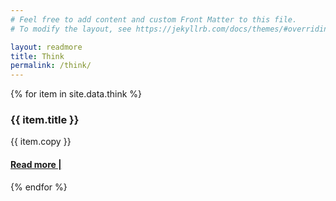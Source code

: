 ```yaml
---
# Feel free to add content and custom Front Matter to this file.
# To modify the layout, see https://jekyllrb.com/docs/themes/#overriding-theme-defaults

layout: readmore
title: Think
permalink: /think/
---
```


<head>
    <meta charset="UTF-8" />
    <meta name="viewport" content="width=device-width, initial-scale=1.0">
    <link rel="stylesheet" type="text/css" href="../css/styles.css" />
</head>

 <div id="wrapper">
    <div class="right-border-box">
    <div id="think-page-section">
        {% for item in site.data.think %}
        <div id="think-item">
            <div class="yay">
                <div class="think-title">
                     <h3>{{ item.title }}</h3>
                </div>
                <div class="think-info">
                    <p>{{ item.copy }}</p>
                    <a href="{{ item.url }}"><h4>Read more |</h4></a>
                </div>
            </div>
        </div>
        {% endfor %}
    </div>
    </div>
</div>